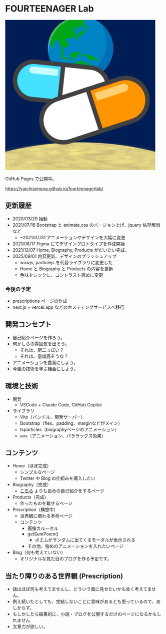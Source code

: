 # FOURTEENAGER Lab

![favicon](./src/assets/14l-favicon.png)

GitHub Pages で公開中。

<https://yuichisemura.github.io/fourteenagerlab/>

## 更新履歴

- 2020/03/29 始動
- 2021/07/16 Bootstrap と animate.css のバージョン上げ、jquery 依存解消など
  - ~2021/07/31 アニメーションやデザインを大幅に変更
- 2021/08/17 Figma にてデザインプロトタイプを作成開始
- 2021/12/07 Home, Biography, Products がだいたい完成。
- 2025/09/01 内容更新、デザインのブラッシュアップ
  - wowjs, particlejs を代替ライブラリに変更した
  - Home と Biography と Products の内容を更新
  - 色味をシックに、コントラスト高めに変更

### 今後の予定

- prescriptions ページの作成
- next.js + vercel.app などのホスティングサービスへ移行

## 開発コンセプト

- 自己紹介ページを作ろう。
- 何かしらの雰囲気を出そう。
  - それは、厨二っぽい？
  - それは、意識高そうな？
- アニメーションを豊富にしよう。
- 今風の技術を学ぶ機会にしよう。

## 環境と技術

- 開発
  - VSCode + Claude Code, GitHub Copilot
- ライブラリ
  - Vite（バンドル、開発サーバー）
  - Bootstrap（flex、padding、marginなどがメイン）
  - tsparticles（biographyページのアニメーション）
  - aos（アニメーション、パララックス効果）

## コンテンツ

- Home（ほぼ完成）
  - シンプルなページ
  - Twitter や Blog の仕組みを導入したい
- Biography（完成）
  - [こちら](https://yuichisemura.github.io/) よりも長めの自己紹介をするページ
- Products（完成）
  - 作ったものを載せるページ
- Priscription（構想中）
  - 世界観に関わる本命ページ
  - コンテンツ
    - 画像カルーセル
    - getSemPoem()
      - ポエムがランダムに出てくるモーダルが表示される
    - その他、強めのアニメーションを入れたいページ
- Blog（何も考えていない）
  - オリジナルな見た目のブログを作る予定です。

## 当たり障りのある世界観 (Prescription)

- 話はほぼ何も考えてませんし、どういう風に見せたいかも全く考えてません。
- 例え続いたとしても、完結しないことに意味があるとも思っているので、あしからず。
- もしかしたら結果的に、小説・ブログを公開するだけのページになるかもしれません
- 文章力が欲しい。
